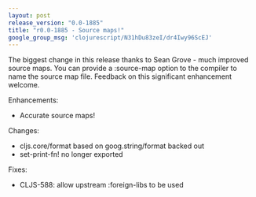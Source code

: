 ```yaml
---
layout: post
release_version: "0.0-1885"
title: "r0.0-1885 - Source maps!"
google_group_msg: 'clojurescript/N31hDu83zeI/dr4Iwy96ScEJ'
---
```


The biggest change in this release thanks to Sean Grove - much improved source maps. You can provide a :source-map option to the compiler to name the source map file. Feedback on this significant enhancement welcome.

Enhancements: 

* Accurate source maps!

Changes:

* cljs.core/format based on goog.string/format backed out
* set-print-fn! no longer exported

Fixes:

* CLJS-588: allow upstream :foreign-libs to be used
